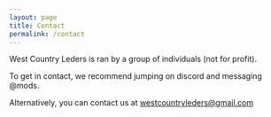 ```yaml
---
layout: page
title: Contact
permalink: /contact
---
```


West Country Leders is ran by a group of individuals (not for profit).

To get in contact, we recommend jumping on discord and messaging @mods.

Alternatively, you can contact us at <a href="mailto:westcountryleders@gmail.com">westcountryleders@gmail.com</a>